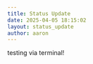 ```yaml
---
title: Status Update
date: 2025-04-05 18:15:02 
layout: status_update
author: aaron
---
```

testing via terminal!
